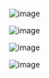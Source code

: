 ![image](https://github.com/user-attachments/assets/8bd878c0-6de1-4d92-8c01-aff1fcf8a1ef)

![image](https://github.com/user-attachments/assets/1834696b-7a98-444a-9775-69a2545e32a3)

![image](https://github.com/user-attachments/assets/45459f72-8a5c-48d2-881e-e7f7d0e241c6)

![image](https://github.com/user-attachments/assets/3b3f789d-e9f9-45a0-af95-f610fcf05a58)



